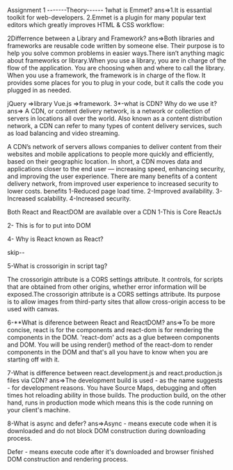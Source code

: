 Assignment 1 -------Theory------ 1what is Emmet? ans=>1.It is essantial toolkit for web-developers. 2.Emmet is a plugin for many popular text editors which greatly improves HTML & CSS workflow:

2Differrence between a Library and Framework? ans=>Both libraries and frameworks are reusable code written by someone else. Their purpose is to help you solve common problems in easier ways.There isn’t anything magic about frameworks or library.When you use a library, you are in charge of the flow of the application. You are choosing when and where to call the library. When you use a framework, the framework is in charge of the flow. It provides some places for you to plug in your code, but it calls the code you plugged in as needed.

jQuery =>library
Vue.js =>framework.
3*-what is CDN? Why do we use it? ans=> A CDN, or content delivery network, is a network or collection of servers in locations all over the world. Also known as a content distribution network, a CDN can refer to many types of content delivery services, such as load balancing and video streaming.

A CDN’s network of servers allows companies to deliver content from their websites and mobile applications to people more quickly and efficiently, based on their geographic location. In short, a CDN moves data and applications closer to the end user — increasing speed, enhancing security, and improving the user experience. There are many benefits of a content delivery network, from improved user experience to increased security to lower costs. benefits 1-Reduced page load time. 2-Improved availability. 3-Increased scalability. 4-Increased security.

Both React and ReactDOM are available over a CDN 1-This is Core ReactJs

<script crossorigin src="https://unpkg.com/react@18/umd/react.development.js"></script>
2- This is for to put into DOM

<script crossorigin src="https://unpkg.com/react-dom@18/umd/react-dom.development.js"></script>
4- Why is React known as React?

skip--

5-What is crossorigin in script tag?

The crossorigin attribute is a CORS settings attribute. It controls, for scripts that are obtained from other origins, whether error information will be exposed.The crossorigin attribute is a CORS settings attribute. Its purpose is to allow images from third-party sites that allow cross-origin access to be used with canvas.

6-**What is diference between React and ReactDOM? ans=>To be more concise, react is for the components and react-dom is for rendering the components in the DOM. 'react-dom' acts as a glue between components and DOM. You will be using render() method of the react-dom to render components in the DOM and that's all you have to know when you are starting off with it.

7-What is difference between react.development.js and react.production.js files via CDN? ans=>The development build is used - as the name suggests - for development reasons. You have Source Maps, debugging and often times hot reloading ability in those builds. The production build, on the other hand, runs in production mode which means this is the code running on your client's machine.

8-What is async and defer? ans=>Async - means execute code when it is downloaded and do not block DOM construction during downloading process.

Defer - means execute code after it's downloaded and browser finished DOM construction and rendering process.